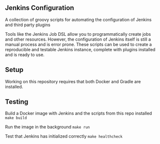 Jenkins Configuration
---------------------

A collection of groovy scripts for automating the configuration of Jenkins and
third party plugins

Tools like the Jenkins Job DSL allow you to programmatically create jobs and other
resources. However, the configuration of Jenkins itself is still a manual process and is error prone.
These scripts can be used to create a reproducible and testable Jenkins instance, complete with
plugins installed and is ready to use.

## Setup

Working on this repository requires that both Docker and Gradle are installed.

## Testing

Build a Docker image with Jenkins and the scripts from this repo installed
``
    make build
``

Run the image in the background
``
    make run
``

Test that Jenkins has initialized correctly
``
    make healthcheck
``
